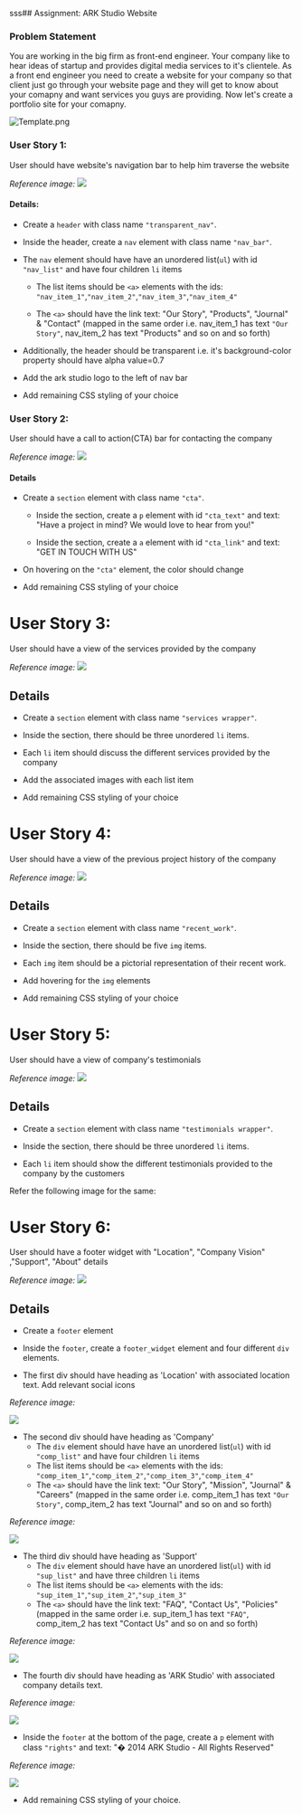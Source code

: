﻿sss## Assignment: ARK Studio Website

### Problem Statement

You are working in the big firm as front-end engineer. Your company like to hear ideas of startup and provides digital media services to it's clientele. As a front end engineer you need to create a website for your company so that client just go through your website page and they will get to know about your comapny and want services you guys are providing. Now let's create a portfolio site for your comapny. 

![Template.png](img/template.png)

### User Story 1:

User should have website's navigation bar to help him traverse the website

*Reference image:*
![](img/us_1.PNG)


#### Details: 

- Create a `header` with class name `"transparent_nav"`. 

- Inside the header, create a `nav` element with class name `"nav_bar"`.

- The `nav` element should have have an unordered list(`ul`) with id `"nav_list"` and have four children `li` items
	- The list items should be `<a>` elements with the ids: `"nav_item_1"`,`"nav_item_2"`,`"nav_item_3"`,`"nav_item_4"`
	
	- The `<a>` should have the link text: "Our Story", "Products", "Journal" & "Contact" (mapped in the same order i.e. nav_item_1 has text `"Our Story"`, nav_item_2 has text "Products" and so on and so forth)


- Additionally, the header should be transparent i.e. it's 
background-color property should have alpha value=0.7 

- Add the ark studio logo to the left of nav bar

- Add remaining CSS styling of your choice


### User Story 2:

User should have a call to action(CTA) bar for contacting the company


*Reference image:*
![](img/us_2.PNG)

#### Details


- Create a `section` element with class name `"cta"`. 

	- Inside the section, create a `p` element with id `"cta_text"` and text: "Have a project in mind? We would love to hear from you!"

	- Inside the section, create a `a` element with id `"cta_link"` and text: "GET IN TOUCH WITH US"

- On hovering on the `"cta"` element, the color should change 

- Add remaining CSS styling of your choice



# User Story 3:

User should have a view of the services provided by the company


*Reference image:*
![](img/us_3.PNG)

## Details

- Create a `section` element with class name `"services wrapper"`. 

- Inside the section, there should be three unordered `li` items. 

- Each `li` item should discuss the different services provided by the company 
- Add the associated images with each list item

- Add remaining CSS styling of your choice
 


# User Story 4:

User should have a view of the previous project history of the company

*Reference image:*
![](img/us_4.PNG)

## Details


- Create a `section` element with class name `"recent_work"`. 

- Inside the section, there should be five `img` items. 

- Each `img` item should be a pictorial representation of their recent work.

- Add hovering for the `img` elements 
- Add remaining CSS styling of your choice

# User Story 5:

User should have a view of company's testimonials

*Reference image:*
![](img/us_5.PNG)

## Details


- Create a `section` element with class name `"testimonials wrapper"`.

- Inside the section, there should be three unordered `li` items. 

- Each `li` item should show the different testimonials provided to the company by the customers

Refer the following image for the same:


# User Story 6:

User should have a footer widget with "Location", "Company Vision" ,"Support", "About" details 
 
*Reference image:*
![](img/us_6.PNG)

## Details



- Create a `footer` element

- Inside the `footer`, create a `footer_widget` element and four different `div` elements. 

- The first div should have heading as 'Location' with associated location text. Add relevant social icons 

*Reference image:*

![](img/us_61.PNG)



- The second div should have heading as 'Company'
	- The `div` element should have have an unordered list(`ul`) with id `"comp_list"` and have four children `li` items
	- The list items should be `<a>` elements with the ids: `"comp_item_1"`,`"comp_item_2"`,`"comp_item_3"`,`"comp_item_4"`
	- The `<a>` should have the link text: "Our Story", "Mission", "Journal" & "Careers" (mapped in the same order i.e. comp_item_1 has text `"Our Story"`, comp_item_2 has text "Journal" and so on and so forth)

*Reference image:*

![](img/us_62.PNG)

- The third div should have heading as 'Support'
	- The `div` element should have have an unordered list(`ul`) with id `"sup_list"` and have three children `li` items
	- The list items should be `<a>` elements with the ids: `"sup_item_1"`,`"sup_item_2"`,`"sup_item_3"`
	- The `<a>` should have the link text: "FAQ", "Contact Us", "Policies" (mapped in the same order i.e. sup_item_1 has text `"FAQ"`, comp_item_2 has text "Contact Us" and so on and so forth)

*Reference image:*

![](img/us_63.PNG)
	
- The fourth div should have heading as 'ARK Studio' with associated company details text. 

*Reference image:*

![](img/us_64.PNG)

- Inside the `footer` at the bottom of the page, create a `p` element with class `"rights"` and text: "� 2014 ARK Studio  -  All Rights Reserved"

*Reference image:*

![](img/us_65.PNG)


- Add remaining CSS styling of your choice.


